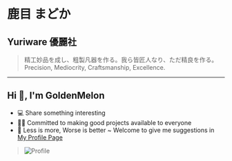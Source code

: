 # 鹿目 まどか
## Yuriware 優麗社 
> 精工妙品を成し、粗製凡器を作る。我ら皆匠人なり、ただ精良を作る。  
Precision, Mediocrity, Craftsmanship, Excellence.
***
## Hi 👋, I'm GoldenMelon
- 💻 Share something interesting
- 🧑‍💻 Committed to making good projects available to everyone
- 🌈 Less is more, Worse is better ~ Welcome to give me suggestions in <a href="https://github.com/playmcbkuwu/playmcbkuwu/issues">My Profile Page</a>
> ![Profile](https://github-readme-stats.vercel.app/api?username=PlayMcBKuwu&show_icons=true&theme=dark)
